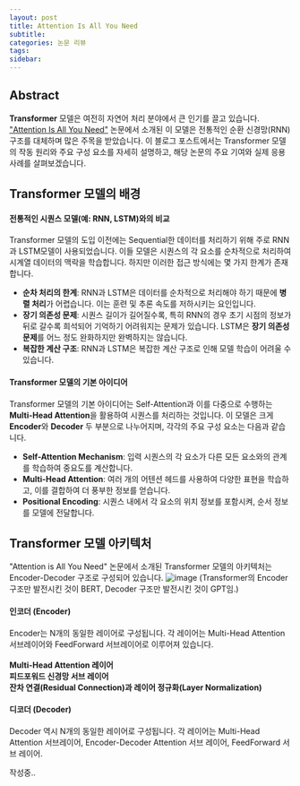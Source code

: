 ```yaml
---
layout: post
title: Attention Is All You Need
subtitle: 
categories: 논문 리뷰
tags: 
sidebar:
---
```


## Abstract
**Transformer** 모델은 여전히 자연어 처리 분야에서 큰 인기를 끌고 있습니다. ["Attention Is All You Need"](https://arxiv.org/abs/1706.03762) 논문에서 소개된 이 모델은 전통적인 순환 신경망(RNN) 구조를 대체하며 많은 주목을 받았습니다. 이 블로그 포스트에서는 Transformer 모델의 작동 원리와 주요 구성 요소를 자세히 설명하고, 해당 논문의 주요 기여와 실제 응용 사례를 살펴보겠습니다.

## Transformer 모델의 배경

#### 전통적인 시퀀스 모델(예: RNN, LSTM)와의 비교
Transformer 모델의 도입 이전에는 Sequential한 데이터를 처리하기 위해 주로 RNN과 LSTM모델이 사용되었습니다. 이들 모델은 시퀀스의 각 요소를 순차적으로 처리하여 시계열 데이터의 맥락을 학습합니다. 하지만 이러한 접근 방식에는 몇 가지 한계가 존재합니다.
- **순차 처리의 한계**: RNN과 LSTM은 데이터를 순차적으로 처리해야 하기 때문에 **병렬 처리**가 어렵습니다. 이는 훈련 및 추론 속도를 저하시키는 요인입니다.
- **장기 의존성 문제**: 시퀀스 길이가 길어질수록, 특히 RNN의 경우 초기 시점의 정보가 뒤로 갈수록 희석되어 기억하기 어려워지는 문제가 있습니다. LSTM은 **장기 의존성 문제**를 어느 정도 완화하지만 완벽하지는 않습니다.
- **복잡한 계산 구조**: RNN과 LSTM은 복잡한 계산 구조로 인해 모델 학습이 어려울 수 있습니다.

#### Transformer 모델의 기본 아이디어
Transformer 모델의 기본 아이디어는 Self-Attention과 이를 다중으로 수행하는 **Multi-Head Attention**을 활용하여 시퀀스를 처리하는 것입니다. 이 모델은 크게 **Encoder**와 **Decoder** 두 부분으로 나누어지며, 각각의 주요 구성 요소는 다음과 같습니다.
- **Self-Attention Mechanism**: 입력 시퀀스의 각 요소가 다른 모든 요소와의 관계를 학습하여 중요도를 계산합니다.
- **Multi-Head Attention**: 여러 개의 어텐션 헤드를 사용하여 다양한 표현을 학습하고, 이를 결합하여 더 풍부한 정보를 얻습니다.
- **Positional Encoding**: 시퀀스 내에서 각 요소의 위치 정보를 포함시켜, 순서 정보를 모델에 전달합니다.

## Transformer 모델 아키텍처
"Attention is All You Need" 논문에서 소개된 Transformer 모델의 아키텍처는 Encoder-Decoder 구조로 구성되어 있습니다. 
![image](https://github.com/user-attachments/assets/e42c75f6-a387-47d3-860e-786f402dc66b)
(Transformer의 Encoder 구조만 발전시킨 것이 BERT, Decoder 구조만 발전시킨 것이 GPT임.)
#### 인코더 (Encoder)
Encoder는 N개의 동일한 레이어로 구성됩니다. 각 레이어는 Multi-Head Attention 서브레이어와 FeedForward 서브레이어로 이루어져 있습니다. <br>
<br>
**Multi-Head Attention 레이어** <br>
**피드포워드 신경망 서브 레이어** <br>
**잔차 연결(Residual Connection)과 레이어 정규화(Layer Normalization)** <br>

#### 디코더 (Decoder)
Decoder 역시 N개의 동일한 레이어로 구성됩니다. 각 레이어는 Multi-Head Attention 서브레이어, Encoder-Decoder Attention 서브 레이어, FeedForward 서브 레이어.

작성중..